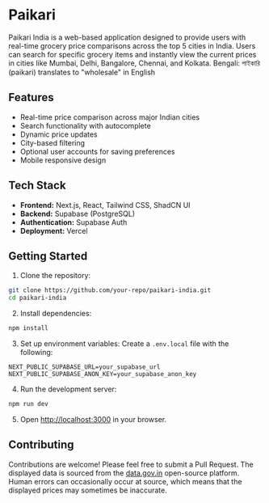 # Paikari 

Paikari India is a web-based application designed to provide users with real-time grocery price comparisons across the top 5 cities in India. Users can search for specific grocery items and instantly view the current prices in cities like Mumbai, Delhi, Bangalore, Chennai, and Kolkata. Bengali: পাইকারি (paikari) translates to "wholesale" in English

## Features

- Real-time price comparison across major Indian cities
- Search functionality with autocomplete
- Dynamic price updates
- City-based filtering
- Optional user accounts for saving preferences
- Mobile responsive design

## Tech Stack

- **Frontend:** Next.js, React, Tailwind CSS, ShadCN UI
- **Backend:** Supabase (PostgreSQL)
- **Authentication:** Supabase Auth
- **Deployment:** Vercel

## Getting Started

1. Clone the repository:
```bash
git clone https://github.com/your-repo/paikari-india.git
cd paikari-india
```

2. Install dependencies:
```bash
npm install
```

3. Set up environment variables:
Create a `.env.local` file with the following:
```
NEXT_PUBLIC_SUPABASE_URL=your_supabase_url
NEXT_PUBLIC_SUPABASE_ANON_KEY=your_supabase_anon_key
```

4. Run the development server:
```bash
npm run dev
```

5. Open [http://localhost:3000](http://localhost:3000) in your browser.

## Contributing

Contributions are welcome! Please feel free to submit a Pull Request.
The displayed data is sourced from the [data.gov.in](https://data.gov.in) open-source platform. Human errors can occasionally occur at source, which means that the displayed prices may sometimes be inaccurate.
